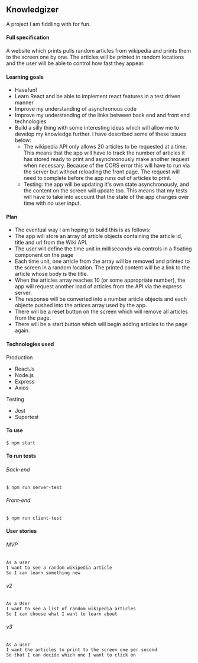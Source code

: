## Knowledgizer

A project I am fiddling with for fun.

#### Full specification
A website which prints pulls random articles from wikipedia and prints them to the screen one by one. The articles will be printed in random locations and the user will be able to control how fast they appear.

#### Learning goals
* Havefun!
* Learn React and be able to implement react features in a test driven manner
* Improve my understanding of asynchronous code
* Improve my understanding of the links between back end and front end technologies
* Build a silly thing with some interesting ideas which will allow me to develop my knowledge further. I have described some of these issues below:
  * The wikipedia API only allows 20 articles to be requested at a time. This means that the app will have to track the number of articles it has stored ready to print and asynchronously make another request when necessary. Because of the CORS error this will have to run via the server but without reloading the front page. The request will need to complete before the app runs out of articles to print.
  * Testing: the app will be updating it's own state asynchronously, and the content on the screen will update too. This means that my tests will have to take into account that the state of the app changes over time with no user input.

#### Plan
* The eventual way I am hoping to build this is as follows:
* The app will store an array of article objects containing the article id, title and url from the Wiki API.
* The user will define the time unit in milliseconds via controls in a floating component on the page
* Each time unit, one article from the array will be removed and printed to the screen in a random location. The printed content will be a link to the article whose body is the title.
* When the articles array reaches 10 (or some appropriate number), the app will request another load of articles from the API via the express server.
* The response will be converted into a number article objects and each objecte pushed into the artices array used by the app.
* There will be a reset button on the screen which will remove all articles from the page.
* There will be a start button which will begin adding articles to the page again.

#### Technologies used
Production
* ReactJs
* Node.js
* Express
* Axios

Testing
* Jest
* Supertest

#### To use
```
$ npm start
```

#### To run tests
###### Back-end
```
$ npm run server-test
```
###### Front-end
```
$ npm run client-test
```


#### User stories

###### MVP
```
As a user
I want to see a random wikipedia article
So I can learn something new
```

###### v2
```
As a User
I want to see a list of random wikipedia articles
So I can choose what I want to learn about
```

###### v3
```
As a user
I want the articles to print to the screen one per second
So that I can decide which one I want to click on
```

